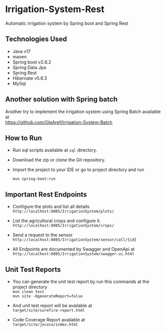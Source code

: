 # Irrigation-System-Rest
Automatic irrigation system by Spring boot and Spring Rest

## Technologies Used
-   Java v17
-   maven
-   Spring boot v2.6.2
-   Spring Data Jpa 
-   Spring Rest
-   Hibernate v5.6.3
-   MySql

## Another solution with Spring batch
Another try to implement the irrigation system using Spring Batch available at <br/>
<https://github.com/OlaAref/Irrigation-System-Batch>

## How to Run
- Run sql scripts available at `sql` directory.
- Download the zip or clone the Git repository.
- Import the project to your IDE or go to project directory and run

	`mvn spring-boot:run`
	
## Important Rest Endpoints
- Configure the plots and list all details<br />
`http://localhost:8085/IrrigationSystem/plots/`

- List the agricultural crops and configure it.<br />
`http://localhost:8085/IrrigationSystem/crops/`

- Send a request to the sensor<br />
`http://localhost:8085/IrrigationSystem/sensor/call/{id}`

- All Endpoints are documented by Swagger and OpenApi at<br />
`http://localhost:8085/IrrigationSystem/swagger-ui.html`

## Unit Test Reports
-   You can generate the unit test report by run this commands at the project directory<br/>
`mvn clean test`<br/>
`mvn site -DgenerateReport=false`

- And unit test report will be available at<br/> `target/site/surefire-report.html`

- Code Coverage Report available at <br/>`target/site/jococo/index.html`
